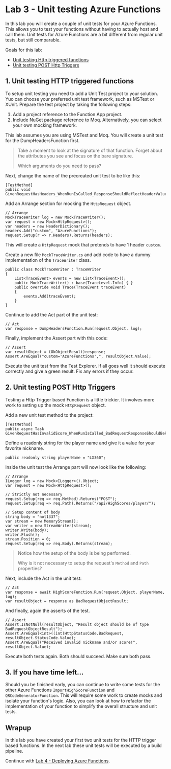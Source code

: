 # Lab 3 - Unit testing Azure Functions

In this lab you will create a couple of unit tests for your Azure Functions. This allows you to test your functions without having to actually host and call them. Unit tests for Azure Functions are a bit different from regular unit tests, but still comparable.

Goals for this lab: 
- [Unit testing Http triggered functions](#1)
- [Unit testing POST Http Triggers](#2)

## <a name="1"></a>1. Unit testing HTTP triggered functions

To setup unit testing you need to add a Unit Test project to your solution. Yuo can choose your preferred unit test framework, such as MSTest or XUnit. Prepare the test project by taking the following steps:

1. Add a project reference to the Function App project.
2. Include NuGet package reference to Moq. Alternatively, you can select your own mocking framework.

This lab assumes you are using MSTest and Moq.
You will create a unit test for the DumpHeadersFunction first. 

> Take a moment to look at the signature of that function. Forget about the attributes you see and focus on the bare signature. 
>
> Which arguments do you need to pass?

Next, change the name of the precreated unit test to be like this:
```
[TestMethod]
public void GivenRequestHasHeaders_WhenRunIsCalled_ResponseShouldReflectHeaderValues()
``` 

Add an Arrange section for mocking the ```HttpRequest``` object.
```
// Arrange
MockTraceWriter log = new MockTraceWriter();
var request = new Mock<HttpRequest>();
var headers = new HeaderDictionary();
headers.Add("custom", "AzureFunctions");
request.Setup(r => r.Headers).Returns(headers);
```
This will create a ```HttpRequest``` mock that pretends to have 1 header ```custom```.

Create a new file ```MockTraceWriter.cs``` and add code to have a dummy implementation of the ```TraceWriter``` class.
```
public class MockTraceWriter : TraceWriter
{
    List<TraceEvent> events = new List<TraceEvent>();
    public MockTraceWriter() : base(TraceLevel.Info) { }
    public override void Trace(TraceEvent traceEvent)
    {
        events.Add(traceEvent);
    }
}
```

Continue to add the Act part of the unit test:
```
// Act
var response = DumpHeadersFunction.Run(request.Object, log);
```

Finally, implement the Assert part with this code:
```
// Assert
var resultObject = (OkObjectResult)response;
Assert.AreEqual("custom='AzureFunctions',", resultObject.Value);
```
Execute the unit test from the Test Explorer. If all goes well it should execute correctly and give a green result. Fix any errors if they occur.

## <a name="2"></a>2. Unit testing POST Http Triggers

Testing a Http Trigger based Function is a little trickier. It involves more work to setting up the mock ```HttpRequest``` object.

Add a new unit test method to the project:
```
[TestMethod]
public async Task GivenRequestHasInvalidScore_WhenRunIsCalled_BadRequestResponseShouldBeReturned()
```

Define a readonly string for the player name and give it a value for your favorite nickname.
```
public readonly string playerName = "LX360";
```

Inside the unit test the Arrange part will now look like the following: 
```
// Arrange
ILogger log = new Mock<ILogger>().Object;
var request = new Mock<HttpRequest>();

// Strictly not necessary
request.Setup(req => req.Method).Returns("POST");
request.Setup(req => req.Path).Returns("/api/HighScores/player/");

// Setup content of body
string body = "not1337";
var stream = new MemoryStream();
var writer = new StreamWriter(stream);
writer.Write(body);
writer.Flush();
stream.Position = 0;
request.Setup(req => req.Body).Returns(stream);
```

> Notice how the setup of the body is being performed. 
> 
> Why is it not necessary to setup the request's ```Method``` and ```Path``` properties?

Next, include the Act in the unit test:
```
// Act
var response = await HighScoreFunction.Run(request.Object, playerName, log);
var resultObject = response as BadRequestObjectResult;
```

And finally, again the asserts of the test.
```
// Assert
Assert.IsNotNull(resultObject, "Result object should be of type BadRequestObjectResult");
Assert.AreEqual<int>((int)HttpStatusCode.BadRequest, resultObject.StatusCode.Value);
Assert.AreEqual("Received invalid nickname and/or score!", resultObject.Value);
```

Execute both tests again. Both should succeed. Make sure both pass.

## <a name="3"></a>3. If you have time left...

Should you be finished early, you can continue to write some tests for the other Azure Functions ```ImportHighScoreFunction``` and ```QRCodeGeneratorFunction```. This will require some work to create mocks and isolate your function's logic. Also, you can look at how to refactor the implementation of your function to simplify the overall structure and unit tests. 

## Wrapup
In this lab you have created your first two unit tests for the HTTP trigger based functions. In the next lab these unit tests will be executed by a build pipeline.

Continue with [Lab 4 - Deploying Azure Functions](Lab4-Deploying.md).
